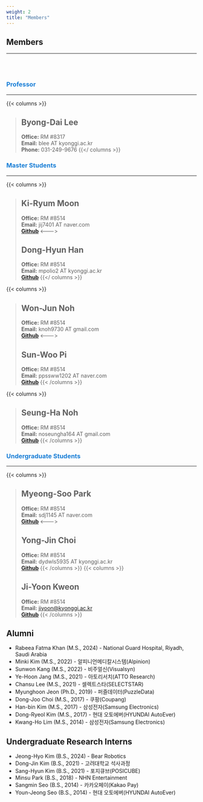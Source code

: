 ```yaml
---
weight: 2
title: "Members"
---
```


## Members
---
<br><br>

### <span style="color:#197ed6">Professor</span>
---  
{{< columns >}}
> ## Byong-Dai Lee
> **Office:** RM #8317  
**Email:** blee AT kyonggi.ac.kr  
**Phone:** 031-249-9676
{{</ columns >}}

### <span style="color:#197ed6">Master Students</span>
---

{{< columns >}}
> ## Ki-Ryum Moon
> **Office:** RM #8514  
**Email:** jij7401 AT naver.com  
[**Github**](https://github.com/jij7401)
<--->
> ## Dong-Hyun Han
> **Office:** RM #8514  
**Email:** mpolio2 AT kyonggi.ac.kr  
[**Github**](https://github.com/DongHyun99)
{{</ columns >}}

{{< columns >}}
> ## Won-Jun Noh
> **Office:** RM #8514  
**Email:** knoh9730 AT gmail.com  
[**Github**](https://github.com/reflelia)
<--->
> ## Sun-Woo Pi
> **Office:** RM #8514  
**Email:** ppssww1202 AT naver.com  
[**Github**](https://github.com/sunwxxpi)
{{< /columns >}}

{{< columns >}}
> ## Seung-Ha Noh
> **Office:** RM #8514  
**Email:** noseungha164 AT gmail.com  
[**Github**](https://github.com/seungha164)
{{< /columns >}}

### <span style="color:#197ed6">Undergraduate Students</span>
---

{{< columns >}}
> ## Myeong-Soo Park
> **Office:** RM #8514  
**Email:** sdj1145 AT naver.com  
[**Github**](https://github.com/appsam)
<--->   
> ## Yong-Jin Choi
> **Office:** RM #8514  
**Email:** dydwls5935 AT kyonggi.ac.kr  
[**Github**](https://github.com/YJYJ1)
{{< /columns >}}
{{< columns >}}
> ## Ji-Yoon Kweon
> **Office:** RM #8514  
**Email:** jiyoon@kyonggi.ac.kr  
[**Github**](https://github.com/jiyoxn)
{{< /columns >}}

## Alumni  

- Rabeea Fatma Khan (M.S., 2024) - National Guard Hospital, Riyadh, Saudi Arabia
- Minki Kim (M.S., 2022) - 알피니언메디칼시스템(Alpinion)  
- Sunwon Kang (M.S., 2022) - 비주얼신(Visualsyn)
- Ye-Hoon Jang (M.S., 2021) - 아토리서치(ATTO Research)
- Chansu Lee (M.S., 2021) - 셀렉트스타(SELECTSTAR)
- Myunghoon Jeon (Ph.D., 2019) - 퍼즐데이터(PuzzleData)
- Dong-Joo Choi (M.S., 2017) - 쿠팡(Coupang)
- Han-bin Kim (M.S., 2017) - 삼성전자(Samsung Electronics)
- Dong-Ryeol Kim (M.S., 2017) - 현대 오토에버(HYUNDAI AutoEver)
- Kwang-Ho Lim (M.S., 2014) - 삼성전자(Samsung Electronics)

## Undergraduate Research Interns  

- Jeong-Hyo Kim (B.S., 2024) - Bear Robotics
- Dong-Jin Kim (B.S., 2021) - 고려대학교 석사과정
- Sang-Hyun Kim (B.S., 2021) - 포지큐브(POSICUBE)
- Minsu Park (B.S., 2018) - NHN Entertainment
- Sangmin Seo (B.S., 2014) - 카카오페이(Kakao Pay)
- Youn-Jeong Seo (B.S., 2014) - 현대 오토에버(HYUNDAI AutoEver)
